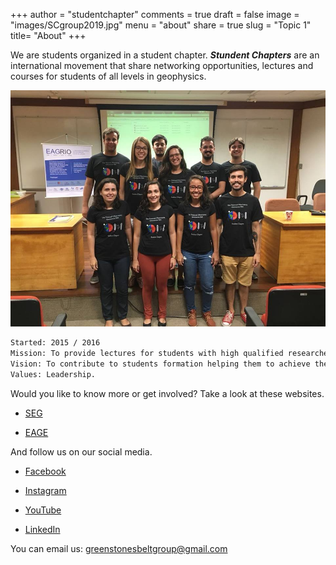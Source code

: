 +++
author = "studentchapter"
comments = true
draft = false
image = "images/SCgroup2019.jpg"
menu = "about"
share = true
slug = "Topic 1"
title= "About"
+++

We are students organized in a student chapter. ***Stundent Chapters*** are an international movement that share networking opportunities, lectures and courses for students of all levels in geophysics. 

![The National Observatory Green Stone Belt](images/SCgroup2019.jpg)

```bash
Started: 2015 / 2016
Mission: To provide lectures for students with high qualified researchers and professionals among all fields of geophysics.
Vision: To contribute to students formation helping them to achieve their professional goals. 
Values: Leadership. 
```

Would you like to know more or get involved? Take a look at these websites.

* [SEG](https://seg.org/Education/Student-Early-Career/Student-Chapters/Student-Chapter-Details)

* [EAGE](https://www.eage.org/en/about-eage/local-chapters)

And follow us on our social media.

* [Facebook](https://www.facebook.com/ONcapituloestudantil/?eid=ARADDmvXWpfzlAz8fuinnxkbqLosZyMj8Ev9vGS1p1r_GXLO6SSjefbD0Vyy7BIiTj6v8iP_nzBIISIg)

* [Instagram](https://instagram.com/oncapituloestudantil?igshid=4utqmi98fmsf)

* [YouTube](https://www.youtube.com/channel/UCMMoLqi2N2NDKXP9b-nkjFw)

* [LinkedIn](https://www.linkedin.com/in/oncapituloestudantil)


You can email us: greenstonesbeltgroup@gmail.com

